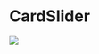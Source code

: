# CardSlider

![](https://media.giphy.com/media/v1.Y2lkPTc5MGI3NjExNzUwOWYxODgwODg0YTRmMTI0OTAxM2UxNWJhMDU1M2NkNTBjMjIyMSZjdD1n/PDeH6B5xDvpbO7qDku/giphy.gif)
